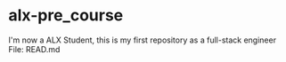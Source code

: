 # alx-pre_course
I'm now a ALX Student, this is my first repository as a full-stack engineer
File: READ.md
